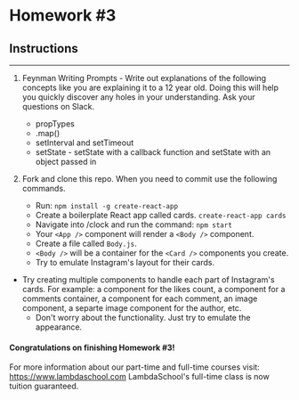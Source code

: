 # Homework #3

## Instructions
---
1. Feynman Writing Prompts - Write out explanations of the following concepts like you are explaining it to a 12 year old.  Doing this will help you quickly discover any holes in your understanding.  Ask your questions on Slack.
		
	* propTypes
	* .map()
	* setInterval and setTimeout
	* setState - setState with a callback function and setState with an object passed in


2. Fork and clone this repo.  When you need to commit use the following commands.
		
	* Run: `npm install -g create-react-app`
	* Create a boilerplate React app called cards. `create-react-app cards`
	* Navigate into /clock and run the command: `npm start`
	* Your `<App />` component will render a `<Body />` component.
	* Create a file called `Body.js`.
	* `<Body />` will be a container for the `<Card />` components you create.
	* Try to emulate Instagram's layout for their cards.  
  * Try creating multiple components to handle each part of Instagram's cards.  For example: a component for the likes count, a component for a comments container, a component for each comment, an image component, a separte image component for the author, etc.
	* Don't worry about the functionality.  Just try to emulate the appearance.



#### Congratulations on finishing Homework #3!

For more information about our part-time and full-time courses visit: https://www.lambdaschool.com
LambdaSchool's full-time class is now tuition guaranteed.  
